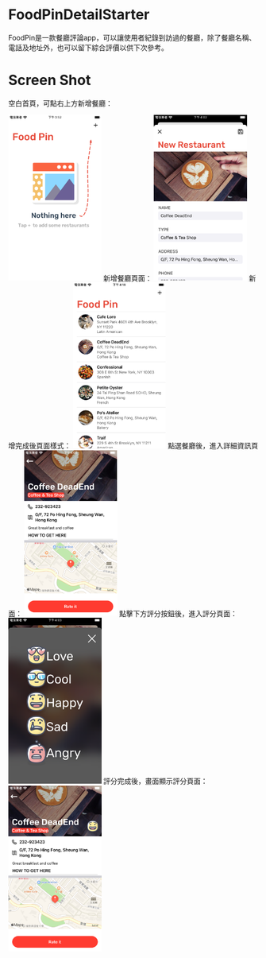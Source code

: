 # FoodPinDetailStarter
FoodPin是一款餐廳評論app，可以讓使用者紀錄到訪過的餐廳，除了餐廳名稱、電話及地址外，也可以留下綜合評價以供下次參考。

# Screen Shot
空白首頁，可點右上方新增餐廳：

<img width="187.5" height="333.5" src="https://github.com/alex851209/FoodPinDetailStarter/blob/master/Simulator%20Screen%20Shot%20-%20iPhone%208%20-%202020-01-24%20at%2015.52.44.png"/>  
新增餐廳頁面：

<img width="187.5" height="333.5" src="https://github.com/alex851209/FoodPinDetailStarter/blob/master/Simulator%20Screen%20Shot%20-%20iPhone%208%20-%202020-01-24%20at%2016.02.30.png"/>
新增完成後頁面樣式：

<img width="187.5" height="333.5" src="https://github.com/alex851209/FoodPinDetailStarter/blob/master/Simulator%20Screen%20Shot%20-%20iPhone%208%20-%202020-01-24%20at%2016.18.18.png"/>
點選餐廳後，進入詳細資訊頁面：

<img width="187.5" height="333.5" src="https://github.com/alex851209/FoodPinDetailStarter/blob/master/Simulator%20Screen%20Shot%20-%20iPhone%208%20-%202020-01-24%20at%2016.03.28.png"/>
點擊下方評分按鈕後，進入評分頁面：

<img width="187.5" height="333.5" src="https://github.com/alex851209/FoodPinDetailStarter/blob/master/Simulator%20Screen%20Shot%20-%20iPhone%208%20-%202020-01-24%20at%2016.03.36.png"/>
評分完成後，畫面顯示評分頁面：

<img width="187.5" height="333.5" src="https://github.com/alex851209/FoodPinDetailStarter/blob/master/Simulator%20Screen%20Shot%20-%20iPhone%208%20-%202020-01-24%20at%2016.03.41.png"/>
